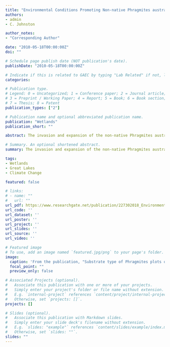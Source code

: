 ```yaml
---
title: "Environmental Conditions Promoting Non-native Phragmites australis Expansion in Great Lakes Coastal Wetlands"
authors:
- admin
- C. Johnston

author_notes:
- "Corresponding Author"

date: "2010-05-18T00:00:00Z"
doi: ""

# Schedule page publish date (NOT publication's date).
publishDate: "2010-05-18T00:00:00Z"

# Indicate if this is related to GAEC by typing "Lab Related" if not, leave blank
categories: 

# Publication type.
# Legend: 0 = Uncategorized; 1 = Conference paper; 2 = Journal article;
# 3 = Preprint / Working Paper; 4 = Report; 5 = Book; 6 = Book section;
# 7 = Thesis; 8 = Patent
publication_types: ["2"]

# Publication name and optional abbreviated publication name.
publication: "Wetlands"
publication_short: ""

abstract: The invasion and expansion of the non-native Phragmites australis in Great Lakes coastal wetlands is of increasing concern, but quantitative studies of the extent, rate, and causes of invasion have been lacking. Here we revisited 307 plots in 14 wetlands along the Great Lakes coast in 2005 that had previously been sampled for vegetation in 2001–2003. During the 2–4 years between sample events, Phragmites occurred in 101 plots. Genetic analysis revealed that none of the Phragmites samples collected at the 14 wetlands belonged to the native genotype. Decreases in water depth and bare soil area were associated with the greatest increases in Phragmites cover. Phragmites invasion was greater on Lakes Michigan, Huron, and Erie than it was on Lake Ontario, and occurred predominantly on sandy substrates. Soil water concentrations of NO3-N, NH3-N, and soluble reactive P did not differ significantly between plots with and without Phragmites. Monitoring coastal wetlands where water level has dropped and controlling Phragmites at early stages of invasion are essential for maintaining healthy Great Lakes coastal wetlands of high species diversity and wildlife habitat. This becomes important as water levels in the Great Lakes have reached extreme lows and are expected to decline with future climate change.

# Summary. An optional shortened abstract.
summary: The invasion and expansion of the non-native Phragmites australis in Great Lakes coastal wetlands is of increasing concern. Monitoring coastal wetlands where water level has dropped and controlling Phragmites at early stages of invasion are essential for maintaining healthy Great Lakes coastal wetlands of high species diversity and wildlife habitat. This becomes important as water levels in the Great Lakes have reached extreme lows and are expected to decline with future climate change.

tags:
- Wetlands
- Great Lakes
- Climate Change

featured: false

# links:
# - name: ""
#   url: ""
url_pdf: https://www.researchgate.net/publication/227302018_Environmental_Conditions_Promoting_Non-native_Phragmites_australis_Expansion_in_Great_Lakes_Coastal_Wetlands
url_code: ''
url_dataset: ''
url_poster: ''
url_project: ''
url_slides: ''
url_source: ''
url_video: ''

# Featured image
# To use, add an image named `featured.jpg/png` to your page's folder. 
image:
  caption: 'From the publication, "Substrate type of Phragmites plots on the first sampling event" '
  focal_point: ""
  preview_only: false

# Associated Projects (optional).
#   Associate this publication with one or more of your projects.
#   Simply enter your project's folder or file name without extension.
#   E.g. `internal-project` references `content/project/internal-project/index.md`.
#   Otherwise, set `projects: []`.
projects: []

# Slides (optional).
#   Associate this publication with Markdown slides.
#   Simply enter your slide deck's filename without extension.
#   E.g. `slides: "example"` references `content/slides/example/index.md`.
#   Otherwise, set `slides: ""`.
slides: ""
---
```



